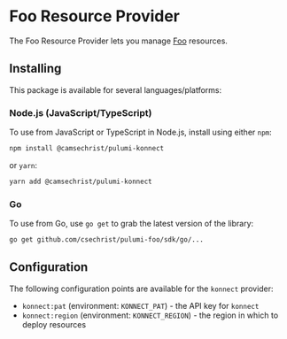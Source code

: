 # Foo Resource Provider

The Foo Resource Provider lets you manage [Foo](http://example.com) resources.

## Installing

This package is available for several languages/platforms:

### Node.js (JavaScript/TypeScript)

To use from JavaScript or TypeScript in Node.js, install using either `npm`:

```bash
npm install @camsechrist/pulumi-konnect
```

or `yarn`:

```bash
yarn add @camsechrist/pulumi-konnect
```


### Go

To use from Go, use `go get` to grab the latest version of the library:

```bash
go get github.com/csechrist/pulumi-foo/sdk/go/...
```


## Configuration

The following configuration points are available for the `konnect` provider:

- `konnect:pat` (environment: `KONNECT_PAT`) - the API key for `konnect`
- `konnect:region` (environment: `KONNECT_REGION`) - the region in which to deploy resources
